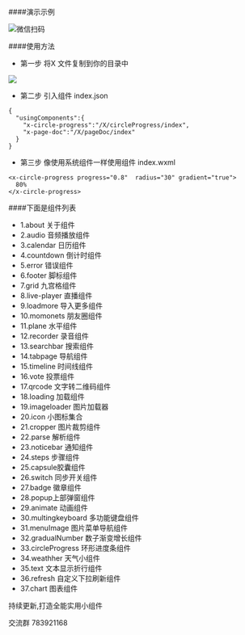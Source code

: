 ####演示示例

![微信扫码](https://ws2.sinaimg.cn/large/006tNc79gy1fsvcdvesk6j3076076wfg.jpg)




####使用方法

* 第一步 将X 文件复制到你的目录中


![](https://ws4.sinaimg.cn/large/006tNc79gy1fsvci5lo3zj30ae08x0t9.jpg)

* 第二步 引入组件 index.json

```
{
  "usingComponents":{
    "x-circle-progress":"/X/circleProgress/index",
    "x-page-doc":"/X/pageDoc/index"
  }
}
```

* 第三步 像使用系统组件一样使用组件 index.wxml

```
<x-circle-progress progress="0.8"  radius="30" gradient="true">
  80%
</x-circle-progress>
```

####下面是组件列表

* 1.about 关于组件
* 2.audio 音频播放组件
* 3.calendar 日历组件
* 4.countdown 倒计时组件
* 5.error 错误组件
* 6.footer 脚标组件
* 7.grid 九宫格组件
* 8.live-player 直播组件
* 9.loadmore 导入更多组件
* 10.momonets 朋友圈组件
* 11.plane 水平组件
* 12.recorder 录音组件
* 13.searchbar 搜索组件
* 14.tabpage 导航组件
* 15.timeline 时间线组件
* 16.vote 投票组件
* 17.qrcode 文字转二维码组件
* 18.loading 加载组件
* 19.imageloader 图片加载器
* 20.icon 小图标集合
* 21.cropper 图片裁剪组件
* 22.parse 解析组件
* 23.noticebar 通知组件
* 24.steps 步骤组件
* 25.capsule胶囊组件
* 26.switch 同步开关组件
* 27.badge 徽章组件
* 28.popup上部弹窗组件
* 29.animate 动画组件
* 30.multingkeyboard 多功能键盘组件
* 31.menuImage 图片菜单导航组件
* 32.gradualNumber 数子渐变增长组件
* 33.circleProgress 环形进度条组件
* 34.weathher 天气小组件
* 35.text 文本显示折行组件
* 36.refresh 自定义下拉刷新组件
* 37.chart 图表组件

持续更新,打造全能实用小组件


交流群 783921168 






